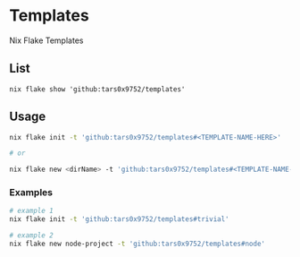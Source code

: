 # Templates

Nix Flake Templates

## List

`nix flake show 'github:tars0x9752/templates'`

## Usage

```sh
nix flake init -t 'github:tars0x9752/templates#<TEMPLATE-NAME-HERE>'

# or

nix flake new <dirName> -t 'github:tars0x9752/templates#<TEMPLATE-NAME-HERE>'
```
### Examples

```sh
# example 1
nix flake init -t 'github:tars0x9752/templates#trivial'

# example 2
nix flake new node-project -t 'github:tars0x9752/templates#node'
```